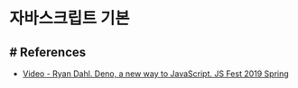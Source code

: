 # 자바스크립트 기본




## # References
- [Video - Ryan Dahl. Deno, a new way to JavaScript. JS Fest 2019 Spring](https://www.youtube.com/watch?v=z6JRlx5NC9E)
